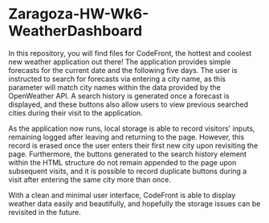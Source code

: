 # Zaragoza-HW-Wk6-WeatherDashboard

In this repository, you will find files for CodeFront, the hottest and coolest new weather application out there! The application provides simple forecasts for the current date and the following five days. The user is instructed to search for forecasts via entering a city name, as this parameter will match city names within the data provided by the OpenWeather API. A search history is generated once a forecast is displayed, and these buttons also allow users to view previous searched cities during their visit to the application.

As the application now runs, local storage is able to record visitors' inputs, remaining logged after leaving and returning to the page. However, this record is erased once the user enters their first new city upon revisiting the page. Furthermore, the buttons generated to the search history element within the HTML structure do not remain appended to the page upon subsequent visits, and it is possible to record duplicate buttons during a visit after entering the same city more than once.

With a clean and minimal user interface, CodeFront is able to display weather data easily and beautifully, and hopefully the storage issues can be revisited in the future.